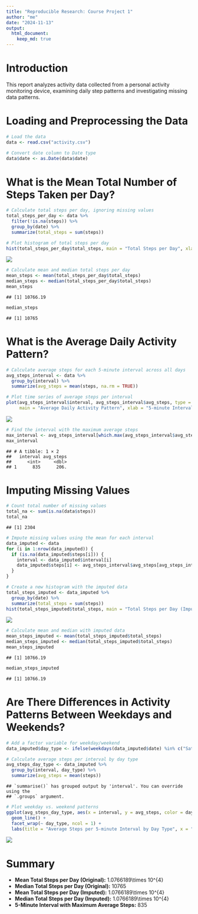 ```yaml
---
title: "Reproducible Research: Course Project 1"
author: "me"
date: "2024-11-13"
output: 
  html_document:
    keep_md: true
---
```


# Introduction
This report analyzes activity data collected from a personal activity monitoring device, examining daily step patterns and investigating missing data patterns.



# Loading and Preprocessing the Data

``` r
# Load the data
data <- read.csv("activity.csv")

# Convert date column to Date type
data$date <- as.Date(data$date)
```

# What is the Mean Total Number of Steps Taken per Day?

``` r
# Calculate total steps per day, ignoring missing values
total_steps_per_day <- data %>%
  filter(!is.na(steps)) %>%
  group_by(date) %>%
  summarize(total_steps = sum(steps))

# Plot histogram of total steps per day
hist(total_steps_per_day$total_steps, main = "Total Steps per Day", xlab = "Steps", col = "blue")
```

![](figure/total-steps-per-day-1.png)<!-- -->

``` r
# Calculate mean and median total steps per day
mean_steps <- mean(total_steps_per_day$total_steps)
median_steps <- median(total_steps_per_day$total_steps)
mean_steps
```

```
## [1] 10766.19
```

``` r
median_steps
```

```
## [1] 10765
```

# What is the Average Daily Activity Pattern?

``` r
# Calculate average steps for each 5-minute interval across all days
avg_steps_interval <- data %>%
  group_by(interval) %>%
  summarize(avg_steps = mean(steps, na.rm = TRUE))

# Plot time series of average steps per interval
plot(avg_steps_interval$interval, avg_steps_interval$avg_steps, type = "l",
     main = "Average Daily Activity Pattern", xlab = "5-minute Interval", ylab = "Average Steps")
```

![](figure/daily-activity-pattern-1.png)<!-- -->

``` r
# Find the interval with the maximum average steps
max_interval <- avg_steps_interval[which.max(avg_steps_interval$avg_steps), ]
max_interval
```

```
## # A tibble: 1 × 2
##   interval avg_steps
##      <int>     <dbl>
## 1      835      206.
```

# Imputing Missing Values

``` r
# Count total number of missing values
total_na <- sum(is.na(data$steps))
total_na
```

```
## [1] 2304
```

``` r
# Impute missing values using the mean for each interval
data_imputed <- data
for (i in 1:nrow(data_imputed)) {
  if (is.na(data_imputed$steps[i])) {
    interval <- data_imputed$interval[i]
    data_imputed$steps[i] <- avg_steps_interval$avg_steps[avg_steps_interval$interval == interval]
  }
}

# Create a new histogram with the imputed data
total_steps_imputed <- data_imputed %>%
  group_by(date) %>%
  summarize(total_steps = sum(steps))
hist(total_steps_imputed$total_steps, main = "Total Steps per Day (Imputed)", xlab = "Steps", col = "green")
```

![](figure/imputing-missing-values-1.png)<!-- -->

``` r
# Calculate mean and median with imputed data
mean_steps_imputed <- mean(total_steps_imputed$total_steps)
median_steps_imputed <- median(total_steps_imputed$total_steps)
mean_steps_imputed
```

```
## [1] 10766.19
```

``` r
median_steps_imputed
```

```
## [1] 10766.19
```

# Are There Differences in Activity Patterns Between Weekdays and Weekends?

``` r
# Add a factor variable for weekday/weekend
data_imputed$day_type <- ifelse(weekdays(data_imputed$date) %in% c("Saturday", "Sunday"), "weekend", "weekday")

# Calculate average steps per interval by day type
avg_steps_day_type <- data_imputed %>%
  group_by(interval, day_type) %>%
  summarize(avg_steps = mean(steps))
```

```
## `summarise()` has grouped output by 'interval'. You can override using the
## `.groups` argument.
```

``` r
# Plot weekday vs. weekend patterns
ggplot(avg_steps_day_type, aes(x = interval, y = avg_steps, color = day_type)) +
  geom_line() +
  facet_wrap(~ day_type, ncol = 1) +
  labs(title = "Average Steps per 5-minute Interval by Day Type", x = "Interval", y = "Average Steps")
```

![](figure/weekday-weekend-patterns-1.png)<!-- -->

# Summary
- **Mean Total Steps per Day (Original):** 1.0766189\times 10^{4}
- **Median Total Steps per Day (Original):** 10765
- **Mean Total Steps per Day (Imputed):** 1.0766189\times 10^{4}
- **Median Total Steps per Day (Imputed):** 1.0766189\times 10^{4}
- **5-Minute Interval with Maximum Average Steps:** 835
